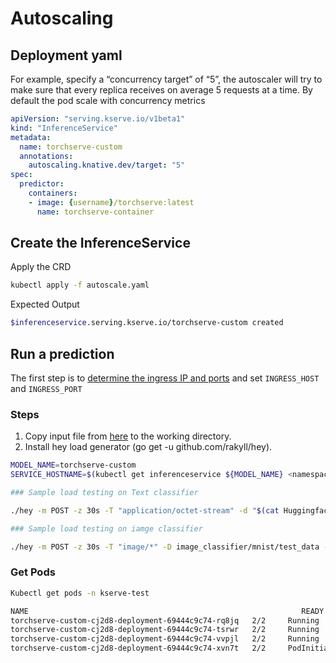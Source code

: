 # Autoscaling

## Deployment yaml

For example, specify a “concurrency target” of “5”, the autoscaler will try to make sure that every replica receives on average 5 requests at a time.
By default the pod scale with concurrency metrics

```yaml
apiVersion: "serving.kserve.io/v1beta1"
kind: "InferenceService"
metadata:
  name: torchserve-custom
  annotations:
    autoscaling.knative.dev/target: "5"
spec:
  predictor:
    containers:
    - image: {username}/torchserve:latest
      name: torchserve-container
```

## Create the InferenceService

Apply the CRD

```bash
kubectl apply -f autoscale.yaml
```

Expected Output

```bash
$inferenceservice.serving.kserve.io/torchserve-custom created
```

## Run a prediction

The first step is to [determine the ingress IP and ports](../../../../../../README.md#determine-the-ingress-ip-and-ports) and set `INGRESS_HOST` and `INGRESS_PORT`

### Steps

1. Copy input file from [here](https://github.com/pytorch/serve/tree/master/examples/) to the working directory.
2. Install hey load generator (go get -u github.com/rakyll/hey).

```bash
MODEL_NAME=torchserve-custom
SERVICE_HOSTNAME=$(kubectl get inferenceservice ${MODEL_NAME} <namespace> -o jsonpath='{.status.url}' | cut -d "/" -f 3)

### Sample load testing on Text classifier

./hey -m POST -z 30s -T "application/octet-stream" -d "$(cat Huggingface_Transformers/Seq_classification_artifacts/sample_text.txt)" -host ${SERVICE_HOSTNAME} http://${INGRESS_HOST}:${INGRESS_PORT}/predictions/BERTSeqClassification

### Sample load testing on iamge classifier

./hey -m POST -z 30s -T "image/*" -D image_classifier/mnist/test_data -host ${SERVICE_HOSTNAME} http://${INGRESS_HOST}:${INGRESS_PORT}/predictions/mnist
```

### Get Pods

```bash
Kubectl get pods -n kserve-test

NAME                                                             READY   STATUS        RESTARTS   AGE
torchserve-custom-cj2d8-deployment-69444c9c74-rq8jq   2/2     Running       0          50m
torchserve-custom-cj2d8-deployment-69444c9c74-tsrwr   2/2     Running       0          113s
torchserve-custom-cj2d8-deployment-69444c9c74-vvpjl   2/2     Running       0          109s
torchserve-custom-cj2d8-deployment-69444c9c74-xvn7t   2/2     PodInitializing   0          103s
```
